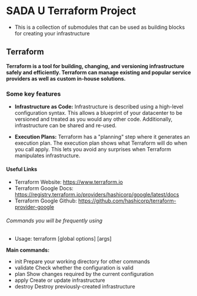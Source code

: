 # SADA U Terraform Project

* This is a collection of submodules that can be used as building blocks for creating your infrastructure

## Terraform 
**Terraform is a tool for building, changing, and versioning infrastructure safely and efficiently. Terraform can manage existing and popular service providers as well as custom in-house solutions.**

### Some key features

* __Infrastructure as Code:__ Infrastructure is described using a high-level configuration syntax. This allows a blueprint of your datacenter to be versioned and treated as you would any other code. Additionally, infrastructure can be shared and re-used.

* __Execution Plans:__ Terraform has a "planning" step where it generates an execution plan. The execution plan shows what Terraform will do when you call apply. This lets you avoid any surprises when Terraform manipulates infrastructure.

#### Useful Links

* Terraform Website: https://www.terraform.io
* Terraform Google Docs: https://registry.terraform.io/providers/hashicorp/google/latest/docs
* Terraform Google Github: https://github.com/hashicorp/terraform-provider-google

###### Commands you will be frequently using
- Usage: terraform [global options] <subcommand> [args]

__Main commands:__
 - init          Prepare your working directory for other commands
 - validate      Check whether the configuration is valid
 - plan          Show changes required by the current configuration
 - apply         Create or update infrastructure
 - destroy       Destroy previously-created infrastructure
